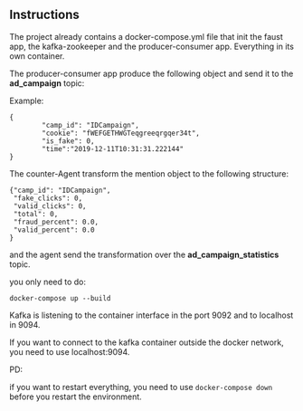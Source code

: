 ## Instructions
The project already contains a docker-compose.yml file that init the faust app, the kafka-zookeeper and the producer-consumer app. Everything in its own container.

The producer-consumer app produce the following object and send it to the **ad_campaign** topic:

Example:

```
{
        "camp_id": "IDCampaign",
        "cookie": "fWEFGETHWGTeqgreeqrgqer34t",
        "is_fake": 0,
        "time":"2019-12-11T10:31:31.222144"
}
```
The counter-Agent transform the mention object to the following structure:

```
{"camp_id": "IDCampaign",
 "fake_clicks": 0,
 "valid_clicks": 0,
 "total": 0,
 "fraud_percent": 0.0,
 "valid_percent": 0.0
}
```

and the agent send the transformation over the **ad_campaign_statistics** topic.


you only need to do:

```
docker-compose up --build
```

Kafka is listening to the container interface in the port 9092 and to localhost in 9094.

If you want to connect to the kafka container outside the docker network, you need to use localhost:9094.

PD:

if you want to restart everything, you need to use ``docker-compose down `` before you restart the environment.